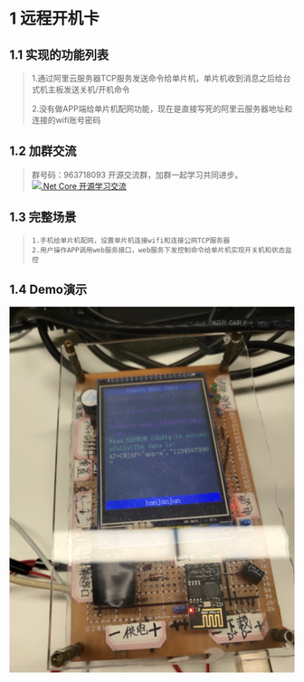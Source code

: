 # 1 远程开机卡
## 1.1 实现的功能列表
>1.通过阿里云服务器TCP服务发送命令给单片机，单片机收到消息之后给台式机主板发送关机/开机命令
>
>2.没有做APP端给单片机配网功能，现在是直接写死的阿里云服务器地址和连接的wifi账号密码

## 1.2 加群交流
>群号码：963718093 开源交流群，加群一起学习共同进步。
[![.Net Core 开源学习交流](http://pub.idqqimg.com/wpa/images/group.png ".Net Core 开源学习交流")](http://shang.qq.com/wpa/qunwpa?idkey=d42b97a72adbb99729c59fc68173df53093e6d8908dd4588f2d81907a84d8f3b)

## 1.3 完整场景
>```
>1.手机给单片机配网，设置单片机连接wifi和连接公网TCP服务器
>2.用户操作APP调用web服务接口，web服务下发控制命令给单片机实现开关机和状态监控
>```

##  1.4 Demo演示

![](https://raw.githubusercontent.com/hanjunjun/BootUpCard/master/Document/demo1.png)

